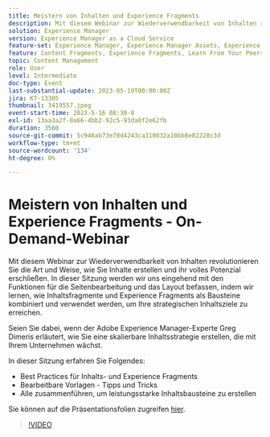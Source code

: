 ```yaml
---
title: Meistern von Inhalten und Experience Fragments
description: Mit diesem Webinar zur Wiederverwendbarkeit von Inhalten revolutionieren Sie die Art und Weise, wie Sie Inhalte erstellen und ihr volles Potenzial erschließen.
solution: Experience Manager
version: Experience Manager as a Cloud Service
feature-set: Experience Manager, Experience Manager Assets, Experience Manager Sites
feature: Content Fragments, Experience Fragments, Learn From Your Peers
topic: Content Management
role: User
level: Intermediate
doc-type: Event
last-substantial-update: 2023-05-19T00:00:00Z
jira: KT-13305
thumbnail: 3419557.jpeg
event-start-time: 2023-5-16 08:30-8
exl-id: 13aa3a2f-0a66-4bb2-92c5-93da0f2e62fb
duration: 3560
source-git-commit: 5c946ab73e78d4243ca310032a10bb8e82228c3d
workflow-type: tm+mt
source-wordcount: '134'
ht-degree: 0%

---
```


# Meistern von Inhalten und Experience Fragments - On-Demand-Webinar

Mit diesem Webinar zur Wiederverwendbarkeit von Inhalten revolutionieren Sie die Art und Weise, wie Sie Inhalte erstellen und ihr volles Potenzial erschließen. In dieser Sitzung werden wir uns eingehend mit den Funktionen für die Seitenbearbeitung und das Layout befassen, indem wir lernen, wie Inhaltsfragmente und Experience Fragments als Bausteine kombiniert und verwendet werden, um Ihre strategischen Inhaltsziele zu erreichen.

Seien Sie dabei, wenn der Adobe Experience Manager-Experte Greg Dimeris erläutert, wie Sie eine skalierbare Inhaltsstrategie erstellen, die mit Ihrem Unternehmen wächst.

In dieser Sitzung erfahren Sie Folgendes:

* Best Practices für Inhalts- und Experience Fragments
* Bearbeitbare Vorlagen - Tipps und Tricks
* Alle zusammenführen, um leistungsstarke Inhaltsbausteine zu erstellen

Sie können auf die Präsentationsfolien zugreifen [hier](../../assets/experience-manager/may2023/mastering-content-and-experience-fragments/AEM_Content_fragments_and_Experience_Fragments_Webinar_Session_Final.pdf).

>[!VIDEO](https://video.tv.adobe.com/v/3419557/?learn=on)
